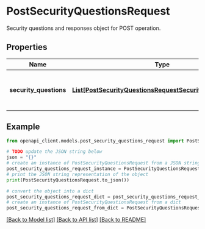 # PostSecurityQuestionsRequest

Security questions and responses object for POST operation.

## Properties

Name | Type | Description | Notes
------------ | ------------- | ------------- | -------------
**security_questions** | [**List[PostSecurityQuestionsRequestSecurityQuestionsInner]**](PostSecurityQuestionsRequestSecurityQuestionsInner.md) | Security questions and response objects. | [optional] 

## Example

```python
from openapi_client.models.post_security_questions_request import PostSecurityQuestionsRequest

# TODO update the JSON string below
json = "{}"
# create an instance of PostSecurityQuestionsRequest from a JSON string
post_security_questions_request_instance = PostSecurityQuestionsRequest.from_json(json)
# print the JSON string representation of the object
print(PostSecurityQuestionsRequest.to_json())

# convert the object into a dict
post_security_questions_request_dict = post_security_questions_request_instance.to_dict()
# create an instance of PostSecurityQuestionsRequest from a dict
post_security_questions_request_from_dict = PostSecurityQuestionsRequest.from_dict(post_security_questions_request_dict)
```
[[Back to Model list]](../README.md#documentation-for-models) [[Back to API list]](../README.md#documentation-for-api-endpoints) [[Back to README]](../README.md)


